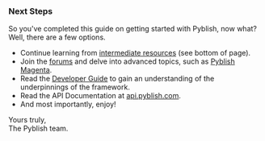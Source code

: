### Next Steps

So you've completed this guide on getting started with Pyblish, now what? Well, there are a few options.

- Continue learning from [intermediate resources](http://learn.pyblish.com) (see bottom of page).
- Join the [forums](http://forums.pyblish.com/) and delve into advanced topics, such as [Pyblish Magenta](http://forums.pyblish.com/t/pyblish-magenta/79).
- Read the [Developer Guide](https://pyblish.gitbooks.io/developer-guide/content/) to gain an understanding of the underpinnings of the framework.
- Read the API Documentation at [api.pyblish.com](http://api.pyblish.com/).
- And most importantly, enjoy!

Yours truly,<br>
The Pyblish team.